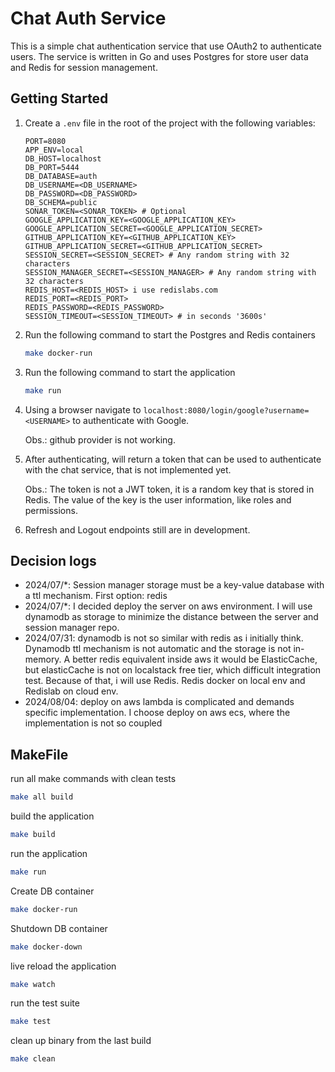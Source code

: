 # Chat Auth Service

This is a simple chat authentication service that use OAuth2 to authenticate users. The service is written in Go and
uses Postgres for store user data and Redis for session management.

## Getting Started

1. Create a `.env` file in the root of the project with the following variables:
    ```
    PORT=8080
    APP_ENV=local
    DB_HOST=localhost
    DB_PORT=5444
    DB_DATABASE=auth
    DB_USERNAME=<DB_USERNAME>
    DB_PASSWORD=<DB_PASSWORD>
    DB_SCHEMA=public
    SONAR_TOKEN=<SONAR_TOKEN> # Optional
    GOOGLE_APPLICATION_KEY=<GOOGLE_APPLICATION_KEY>
    GOOGLE_APPLICATION_SECRET=<GOOGLE_APPLICATION_SECRET>
    GITHUB_APPLICATION_KEY=<GITHUB_APPLICATION_KEY>
    GITHUB_APPLICATION_SECRET=<GITHUB_APPLICATION_SECRET>
    SESSION_SECRET=<SESSION_SECRET> # Any random string with 32 characters
    SESSION_MANAGER_SECRET=<SESSION_MANAGER> # Any random string with 32 characters
    REDIS_HOST=<REDIS_HOST> i use redislabs.com
    REDIS_PORT=<REDIS_PORT>
    REDIS_PASSWORD=<REDIS_PASSWORD>
    SESSION_TIMEOUT=<SESSION_TIMEOUT> # in seconds '3600s'
    ```

2. Run the following command to start the Postgres and Redis containers
    ```bash
    make docker-run
    ```

3. Run the following command to start the application
    ```bash
    make run
    ```

4. Using a browser navigate to `localhost:8080/login/google?username=<USERNAME>` to authenticate with Google.

   Obs.: github provider is not working.

5. After authenticating, will return a token that can be used to authenticate with the chat service, that is not
   implemented yet.

   Obs.: The token is not a JWT token, it is a random key that is stored in Redis.
   The value of the key is the user information, like roles and permissions.

6. Refresh and Logout endpoints still are in development.

## Decision logs

- 2024/07/*: Session manager storage must be a key-value database with a ttl mechanism. First option: redis
- 2024/07/*: I decided deploy the server on aws environment. I will use dynamodb as storage to minimize the distance
  between the server
  and session manager repo.
- 2024/07/31: dynamodb is not so similar with redis as i initially think. Dynamodb ttl mechanism is not automatic and
  the storage is not in-memory.
  A better redis equivalent inside aws it would be ElasticCache,
  but elasticCache is not on localstack free tier, which difficult integration test.
  Because of that, i will use Redis. Redis docker on local env and Redislab on cloud env.
- 2024/08/04: deploy on aws lambda is complicated and demands specific implementation. I choose deploy on aws ecs,
  where the implementation is not so coupled

## MakeFile

run all make commands with clean tests
```bash
make all build
```

build the application
```bash
make build
```

run the application
```bash
make run
```

Create DB container
```bash
make docker-run
```

Shutdown DB container
```bash
make docker-down
```

live reload the application
```bash
make watch
```

run the test suite
```bash
make test
```

clean up binary from the last build
```bash
make clean
```
